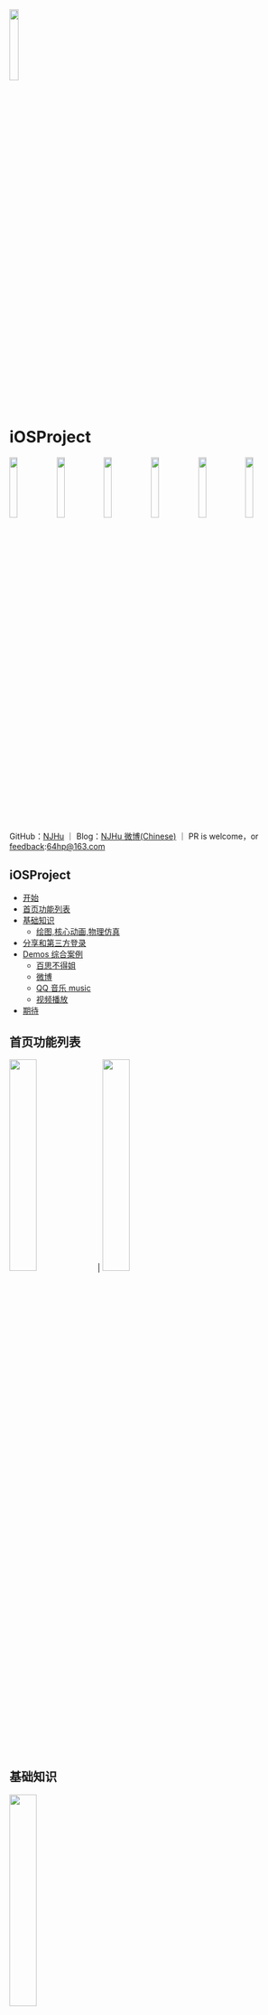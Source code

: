 <img src="./images/qun.jpg" width="18%"/>

iOSProject
===

<div>
<img src="./images/gn1iphonex.png" width="16.6%"><img src="./images/jciphonex.png" width="16.6%"><img src="./images/bsj/bsqbiphonex.png" width="16.6%"><img src="./images/wb/wb2iphonex.png" width="16.6%"><img src="./images/qqmusic/mus2iphonex.png" width="16.6%"><img src="./images/sp/clpiphonex.png" width="16.6%">
</div>

GitHub：[NJHu](https://github.com/njhu) ｜ Blog：[NJHu 微博(Chinese)](https://www.weibo.com/njhu) ｜ PR is welcome，or [feedback](mailto:64hp@163.com):64hp@163.com


## iOSProject
- [开始](#Getting_Started)
- [首页功能列表](#homeList)
- [基础知识](#foundation)
	- [绘图,核心动画,物理仿真](#foundationList)
- [分享和第三方登录](#homeBaseShareLogin)
- [Demos 综合案例](#demo_s)
	- [百思不得姐](#bsj)
	- [微博](#wb)
	- [QQ 音乐 music](#qqmusic)
	- [视频播放](#videos)
- [期待](#qidai)

## <a id="homeList"></a> 首页功能列表
<img src="./images/gn1.png" width="31%">|
<img src="./images/gn2.png" width="31%">
<br>
<br>

## <a id="foundation"></a> 基础知识
<img src="./images/jciphonex.png" width="31%">
<br>
<br>

### <a id="foundationList"></a> 绘图,核心动画,物理仿真
<img src="./images/gn3_1.png" width="31%">|
<img src="./images/gn3_2.png" width="31%">|
<img src="./images/gn3_3.png" width="31%">
<br>
<br>

## <a id="homeBaseShareLogin"></a> 分享和第三方登录
<img src="./images/fx.png" width="31%">|
<img src="./images/fx_1.png" width="31%">
<br>
<br>
<br>

## <a id="demo_s"></a> Demos 综合案例
<img src="./images/demos.png" width="31%">

## <a id="bsj"></a> 百思不得姐
<img src="./images/bsj/bsqb.png" width="31%">|
<img src="./images/bsj/bssp.png" width="31%">|
<img src="./images/bsj/bstp.png" width="31%">|
<img src="./images/bsj/bsjz.png" width="31%">|
<img src="./images/bsj/bsdz.png" width="31%">|
<img src="./images/bsj/bsyp.png" width="31%">|
<img src="./images/bsj/bsdl.png" width="31%">|
<img src="./images/bsj/bsdl_1.png" width="31%">|
<img src="./images/bsj/bsgg.png" width="31%">|
<img src="./images/bsj/bsfb.png" width="31%">|
<img src="./images/bsj/bsfb_1.png" width="31%">|
<img src="./images/bsj/bsfb_2.png" width="31%">|
<img src="./images/bsj/bspl.png" width="31%">|
<img src="./images/bsj/bsrp.png" width="31%">|
<img src="./images/bsj/bsrp_1.png" width="31%">|
<img src="./images/bsj/bs2ts.png" width="31%">|
<img src="./images/bsj/bsfx.png" width="31%">
<br>
<br>
<br>
<br>
<br>

## <a id="wb"></a> 微博
<img src="./images/wb/wb1.png" width="31%">|
<img src="./images/wb/wb2.png" width="31%">|
<img src="./images/wb/wb3.png" width="31%">|
<img src="./images/wb/wb4.png" width="31%">|
<img src="./images/wb/wb5.png" width="31%">|
<img src="./images/wb/wb6.png" width="31%">|
<img src="./images/wb/wb7.png" width="31%">|
<img src="./images/wb/wb8.png" width="31%">|
<img src="./images/wb/wb9.png" width="31%">
<br>
<br>
<br>
<br>
<br>

## <a id="qqmusic"></a> QQ 音乐 music
<img src="./images/qqmusic/mus1.png" width="31%">|
<img src="./images/qqmusic/mus2.png" width="31%">|
<img src="./images/qqmusic/mus3.png" width="31%">
<br>
<br>
<br>
<br>
<br>


## <a id="videos"></a> 视频播放
<img src="./images/sp/sycoll.png" width="31%">|
<img src="./images/sp/sytab.png" width="31%">|
<img src="./images/sp/sylb.png" width="31%">|
<img src="./images/sp/syxz.png" width="31%">|
<img src="./images/sp/clp.png" width="31%">|
<img src="./images/sp/cltp.png" width="31%">|
<img src="./images/sp/yep.png" width="31%">|
<img src="./images/sp/tap.png" width="31%">|
<img src="./images/sp/tatp.png" width="31%">
<br>
<br>
<br>
<br>
<br>

## <a id="qidai"></a> 期待
* 如果在使用过程中遇到BUG，希望你能Issues我，谢谢（或者尝试下载最新的Demo代码看看BUG修复没有）
* 如果在使用过程中发现功能不够用，希望你能Issues我，我非常想为这个Demo增加更多好用的功能，谢谢
* 如果你想为iOSProject输出代码，请拼命Pull Requests我
